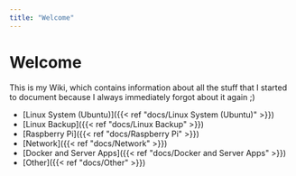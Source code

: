 ```yaml
---
title: "Welcome"
---
```


# Welcome

This is my Wiki, which contains information about all the stuff that I started to document because I always immediately forgot about it again ;)

- [Linux System (Ubuntu)]({{< ref "docs/Linux System (Ubuntu)" >}})
- [Linux Backup]({{< ref "docs/Linux Backup" >}})
- [Raspberry Pi]({{< ref "docs/Raspberry Pi" >}})
- [Network]({{< ref "docs/Network" >}})
- [Docker and Server Apps]({{< ref "docs/Docker and Server Apps" >}})
- [Other]({{< ref "docs/Other" >}})